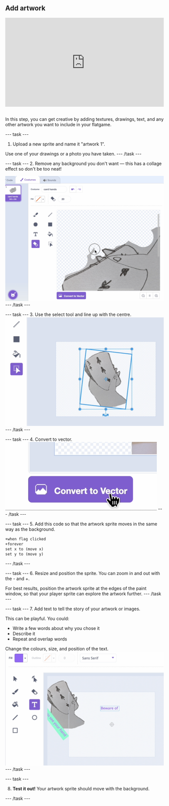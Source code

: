 ## Add artwork
<html>
<div style="position: relative; overflow: hidden; padding-top: 56.25%;">
<iframe style="position: absolute; top: 0; left: 0; right: 0; width: 100%; height: 100%; border: none;" src="https://www.youtube.com/embed/S2YRnaSove0?rel=0&cc_load_policy=1" allowfullscreen allow="accelerometer; autoplay; clipboard-write; encrypted-media; gyroscope; picture-in-picture; web-share">
</iframe>
</div><br>
</html>


In this step, you can get creative by adding textures, drawings, text, and any other artwork you want to include in your flatgame.

--- task ---
1. Upload a new sprite and name it "artwork 1".

Use one of your drawings or a photo you have taken.
--- /task ---

--- task ---
2. Remove any background you don't want — this has a collage effect so don't be too neat!

![Screenshot of the erase tool in the Scratch editor](images/erase.png)
--- /task ---

--- task ---
3. Use the select tool and line up with the centre.
![Screenshot of paint edit tools in the Scratch editor](images/rotate-art.png)
--- /task ---

--- task ---
4. Convert to vector.
![Screenshot of 'Convert to Vector' icon in the Scratch editor](images/vector.png)
--- /task ---

--- task ---
5. Add this code so that the artwork sprite moves in the same way as the background.

```blocks3
+when flag clicked
+forever
set x to (move x)
set y to (move y)
```
--- /task ---

--- task ---
6. Resize and position the sprite. You can zoom in and out with the - and +. 

For best results, position the artwork sprite at the edges of the paint window, so that your player sprite can explore the artwork further.
--- /task ---


--- task ---
7. Add text to tell the story of your artwork or images.

This can be playful. You could:

- Write a few words about why you chose it
- Describe it
- Repeat and overlap words

Change the colours, size, and position of the text.
![Screenshot of text in the Scratch editor](images/text.png)
--- /task ---

--- task ---

8. **Test it out!** Your artwork sprite should move with the background.

--- /task ---

